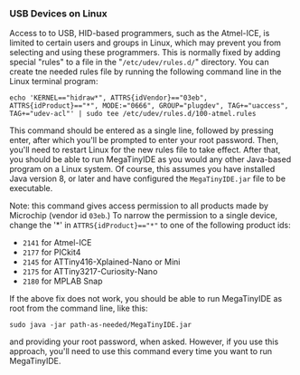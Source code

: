 ### USB Devices on Linux
Access to to USB, HID-based programmers, such as the Atmel-ICE, is limited to certain users and groups in Linux, which may prevent you from selecting and using these programmers.  This is normally fixed by adding special "rules" to a file in the "`/etc/udev/rules.d/`" directory.  You can create tne needed rules file by running the following command line in the Linux terminal program:

`echo 'KERNEL=="hidraw*", ATTRS{idVendor}=="03eb", ATTRS{idProduct}=="*", MODE:="0666", GROUP="plugdev", TAG+="uaccess", TAG+="udev-acl"' | sudo tee /etc/udev/rules.d/100-atmel.rules`

This command should be entered as a single line, followed by pressing enter, after which you'll be prompted to enter your root password.  Then, you'll need to restart Linux for the new rules file to take effect.  After that, you should be able to run MegaTinyIDE as you would any other Java-based program on a Linux system.  Of course, this assumes you have installed Java version 8, or later and have configured the `MegaTinyIDE.jar` file to be executable.

Note: this command gives access permission to all products made by Microchip (vendor id `03eb`.)  To narrow the permission to a single device, change the '*' in `ATTRS{idProduct}=="*"` to one of the following product ids:

  - `2141` for Atmel-ICE
  - `2177` for PICkit4
  - `2145` for ATTiny416-Xplained-Nano or Mini
  - `2175` for ATTiny3217-Curiosity-Nano
  - `2180` for MPLAB Snap

If the above fix does not work, you should be able to run MegaTinyIDE as root from the command line, like this:

   `sudo java -jar path-as-needed/MegaTinyIDE.jar`
   
and providing your root password, when asked.  However, if you use this approach, you'll need to use this command every time you want to run MegaTinyIDE.